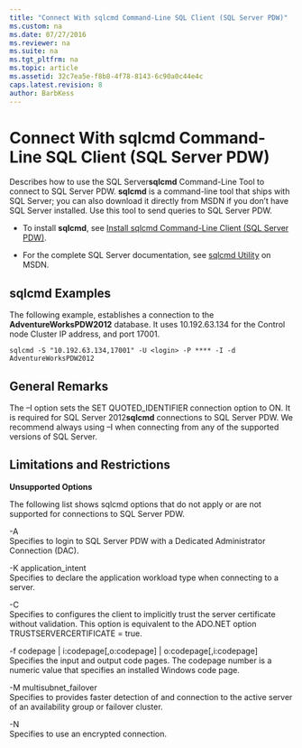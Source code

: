 ```yaml
---
title: "Connect With sqlcmd Command-Line SQL Client (SQL Server PDW)"
ms.custom: na
ms.date: 07/27/2016
ms.reviewer: na
ms.suite: na
ms.tgt_pltfrm: na
ms.topic: article
ms.assetid: 32c7ea5e-f8b8-4f78-8143-6c90a0c44e4c
caps.latest.revision: 8
author: BarbKess
---
```

# Connect With sqlcmd Command-Line SQL Client (SQL Server PDW)
Describes how to use the SQL Server**sqlcmd** Command-Line Tool to connect to SQL Server PDW. **sqlcmd** is a command-line tool that ships with SQL Server; you can also download it directly from MSDN if you don’t have SQL Server installed. Use this tool to send queries to SQL Server PDW.  
  
-   To install **sqlcmd**, see [Install sqlcmd Command-Line Client &#40;SQL Server PDW&#41;](../sqlpdw/install-sqlcmd-command-line-client-sql-server-pdw.md).  
  
-   For the complete SQL Server documentation, see [sqlcmd Utility](http://msdn.microsoft.com/en-US/library/ms162773(v=sql.110).aspx) on MSDN.  
  
## sqlcmd Examples  
The following example, establishes a connection to the **AdventureWorksPDW2012** database. It uses 10.192.63.134 for the Control node Cluster IP address, and port 17001.  
  
```  
sqlcmd -S "10.192.63.134,17001" -U <login> -P **** -I -d AdventureWorksPDW2012  
```  
  
## General Remarks  
The –I option sets the SET QUOTED_IDENTIFIER connection option to ON. It is required for SQL Server 2012**sqlcmd** connections to SQL Server PDW. We recommend always using –I when connecting from any of the supported versions of SQL Server.  
  
## Limitations and Restrictions  
**Unsupported Options**  
  
The following list shows sqlcmd options that do not apply or are not supported for connections to SQL Server PDW.  
  
-A  
Specifies to login to SQL Server PDW with a Dedicated Administrator Connection (DAC).  
  
-K application_intent  
Specifies to declare the application workload type when connecting to a server.  
  
-C  
Specifies to configures the client to implicitly trust the server certificate without validation. This option is equivalent to the ADO.NET option TRUSTSERVERCERTIFICATE = true.  
  
-f codepage | i:codepage[,o:codepage] | o:codepage[,i:codepage]  
Specifies the input and output code pages. The codepage number is a numeric value that specifies an installed Windows code page.  
  
-M multisubnet_failover  
Specifies to provides faster detection of and connection to the active server of an availability group or failover cluster.  
  
-N  
Specifies to use an encrypted connection.  
  
